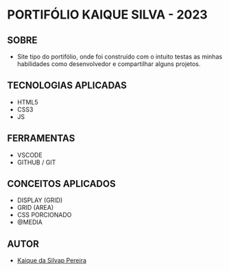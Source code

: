 # **PORTIFÓLIO KAIQUE SILVA - 2023**



## **SOBRE**

- Site tipo do portifólio, onde foi construído com o intuito testas as minhas habilidades como desenvolvedor e compartilhar alguns projetos.


## **TECNOLOGIAS APLICADAS**

- HTML5
- CSS3
- JS


## **FERRAMENTAS**

- VSCODE
- GITHUB / GIT


## **CONCEITOS APLICADOS**

- DISPLAY (GRID)
- GRID (AREA)
- CSS PORCIONADO
- @MEDIA

## **AUTOR**

- [Kaique da Silvap Pereira](https://github.com/DeltaKSP)
